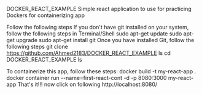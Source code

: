 DOCKER_REACT_EXAMPLE
Simple react application to use for practicing Dockers for containerizing app

Follow the following steps
If you don't have git installed on your system, follow the following steps in Terminal/Shell
sudo apt-get update
sudo apt-get upgrade
sudo apt-get install git
Once you have installed Git, follow the following steps
git clone https://github.com/Ahmed2183/DOCKER_REACT_EXAMPLE
ls
cd DOCKER_REACT_EXAMPLE
ls

To containerize this app, follow these steps:
docker build -t my-react-app .
docker container run --name=first-react-cont -d -p 8080:3000 my-react-app
That's it!!! now click on following
http://localhost:8080/
